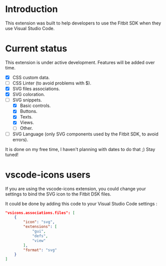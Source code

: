 # Introduction

This extension was built to help developers to use the Fitbit SDK when they use Visual Studio Code.

# Current status

This extension is under active development. Features will be added over time. 

- [x] CSS custom data.
- [ ] CSS Linter (to avoid problems with $).
- [x] SVG files associations.
- [x] SVG coloration.
- [ ] SVG snippets.
    - [x] Basic controls.
    - [x] Buttons.
    - [x] Texts.
    - [x] Views.
    - [ ] Other.
- [ ] SVG Language (only SVG components used by the Fitbit SDK, to avoid errors).

It is done on my free time, I haven't planning with dates to do that ;)
Stay tuned!

# vscode-icons users
If you are using the vscode-icons extension, you could change your settings to bind the SVG icon to the Fitbit DSK files.

It could be done by adding this code to your Visual Studio Code settings :

```json
"vsicons.associations.files": [
    {
        "icon": "svg",
        "extensions": [
            "gui",
            "defs",
            "view"
        ],
        "format": "svg"
    }
]
```